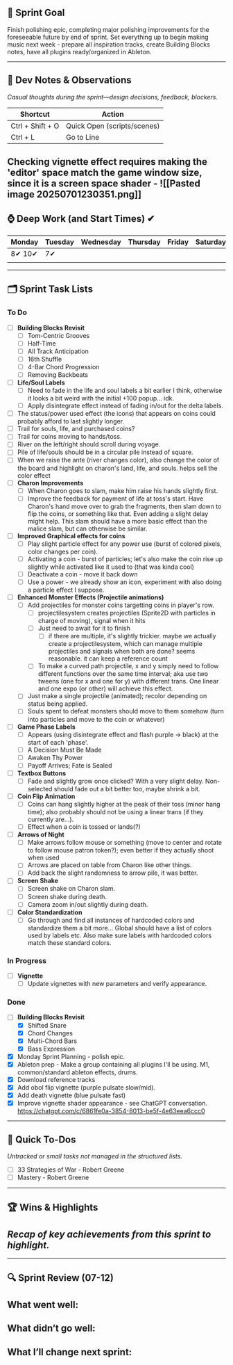 
## 🎯 Sprint Goal  
Finish polishing epic, completing major polishing improvements for the foreseeable future by end of sprint. Set everything up to begin making music next week - prepare all inspiration tracks, create Building Blocks notes, have all plugins ready/organized in Ableton.

---
## 🧠 Dev Notes & Observations  
_Casual thoughts during the sprint—design decisions, feedback, blockers._

| Shortcut         | Action                      |
| ---------------- | --------------------------- |
| Ctrl + Shift + O | Quick Open (scripts/scenes) |
| Ctrl + L         | Go to Line                  |

Checking vignette effect requires making the 'editor' space match the game window size, since it is a screen space shader - 
![[Pasted image 20250701230351.png]]
---
## ⌚ Deep Work (and Start Times) ✔

| Monday | Tuesday | Wednesday | Thursday | Friday | Saturday | Sunday |
| ------ | ------- | --------- | -------- | ------ | -------- | ------ |
| 8✔ 10✔ | 7✔      |           |          |        |          |        |
|        |         |           |          |        |          |        |

---
## 🗂️ Sprint Task Lists
### To Do  
- [ ] **Building Blocks Revisit**
	- [ ] Tom-Centric Grooves
	- [ ] Half-Time
	- [ ] All Track Anticipation
	- [ ] 16th Shuffle
	- [ ] 4-Bar Chord Progression
	- [ ] Removing Backbeats
- [ ] **Life/Soul Labels**
	- [ ] Need to fade in the life and soul labels a bit earlier I think, otherwise it looks a bit weird with the initial +100 popup... idk.
	- [ ] Apply disintegrate effect instead of fading in/out for the delta labels.
- [ ] The status/power used effect (the icons) that appears on coins could probably afford to last slightly longer.
- [ ] Trail for souls, life, and purchased coins?
- [ ] Trail for coins moving to hands/toss.
- [ ] River on the left/right should scroll during voyage.
- [ ] Pile of life/souls should be in a circular pile instead of square.
- [ ] When we raise the ante (river changes color), also change the color of the board and highlight on charon's land, life, and souls. helps sell the color effect
- [ ] **Charon Improvements**
	- [ ] When Charon goes to slam, make him raise his hands slightly first. 
	- [ ] Improve the feedback for payment of life at toss's start. Have Charon's hand move over to grab the fragments, then slam down to flip the coins, or something like that. Even adding a slight delay might help. This slam should have a more basic effect than the malice slam, but can otherwise be similar.
- [ ] **Improved Graphical effects for coins**
	- [ ] Play slight particle effect for any power use (burst of colored pixels, color changes per coin).
	- [ ] Activating a coin - burst of particles; let's also make the coin rise up slightly while activated like it used to (that was kinda cool)
	- [ ] Deactivate a coin - move it back down
	- [ ] Use a power - we already show an icon, experiment with also doing a particle effect I suppose.
- [ ] **Enhanced Monster Effects (Projectile animations)**
	- [ ] Add projectiles for monster coins targetting coins in player's row.
		- [ ] projectilesystem creates projectiles (Sprite2D with particles in charge of moving), signal when it hits
		- [ ] Just need to await for it to finish
			- [ ] if there are multiple, it's slightly trickier. maybe we actually create a projectilesystem, which can manage multiple projectiles and signals when both are done? seems reasonable. it can keep a reference count
		- [ ] To make a curved path projectile, x and y simply need to follow different functions over the same time interval; aka use two tweens (one for x and one for y) with different trans. One linear and one expo (or other) will achieve this effect.
	- [ ] Just make a single projectile (animated); recolor depending on status being applied.
	- [ ] Souls spent to defeat monsters should move to them somehow (turn into particles and move to the coin or whatever)
- [ ] **Game Phase Labels** 
	- [ ] Appears (using disintegrate effect and flash purple -> black) at the start of each 'phase'. 
	- [ ] A Decision Must Be Made
	- [ ] Awaken Thy Power
	- [ ] Payoff Arrives; Fate is Sealed
- [ ] **Textbox Buttons**
	- [ ] Fade and slightly grow once clicked? With a very slight delay. Non-selected should fade out a bit better too, maybe shrink a bit. 
- [ ] **Coin Flip Animation**
	- [ ]  Coins can hang slightly higher at the peak of their toss (minor hang time); also probably should not be using a linear trans (if they currently are...).
	- [ ] Effect when a coin is tossed or lands(?)
- [ ] **Arrows of Night**
	- [ ] Make arrows follow mouse or something (move to center and rotate to follow mouse patron token?); even better if they actually shoot when used
	- [ ] Arrows are placed on table from Charon like other things.
	- [ ] Add back the slight randomness to arrow pile, it was better. 
- [ ] **Screen Shake**
	- [ ] Screen shake on Charon slam.
	- [ ] Screen shake during death.
	- [ ] Camera zoom in/out slightly during death.
- [ ] **Color Standardization**
	- [ ] Go through and find all instances of hardcoded colors and standardize them a bit more... Global should have a list of colors used by labels etc. Also make sure labels with hardcoded colors match these standard colors. 

### In Progress  
- [ ] **Vignette**
	- [ ] Update vignettes with new parameters and verify appearance.

### Done  
- [ ] **Building Blocks Revisit**
	- [x] Shifted Snare
	- [x] Chord Changes
	- [x] Multi-Chord Bars
	- [x] Bass Expression
- [x] Monday Sprint Planning - polish epic.
- [x] Ableton prep - Make a group containing all plugins I'll be using. M1, common/standard ableton effects, drums.
- [x] Download reference tracks
- [x] Add obol flip vignette (purple pulsate slow/mid).
- [x] Add death vignette (blue pulsate fast)
- [x] Improve vignette shader appearance - see ChatGPT conversation. https://chatgpt.com/c/6861fe0a-3854-8013-be5f-4e63eea6ccc0

---
## 📝 Quick To-Dos  
_Untracked or small tasks not managed in the structured lists._
- [ ] 33 Strategies of War - Robert Greene
- [ ] Mastery - Robert Greene

---
## 🏆 Wins & Highlights
_Recap of key achievements from this sprint to highlight._
- 

---
## 🔍 Sprint Review (07-12)  
**What went well:**  
-  

**What didn’t go well:**  
-  

**What I’ll change next sprint:**  
-  
